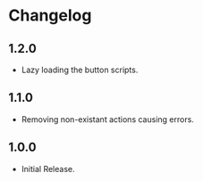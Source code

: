 # Changelog

## 1.2.0

* Lazy loading the button scripts.

## 1.1.0

* Removing non-existant actions causing errors.

## 1.0.0

* Initial Release.
